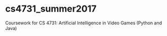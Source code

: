 # cs4731_summer2017
Coursework for CS 4731: Artificial Intelligence in Video Games (Python and Java)
